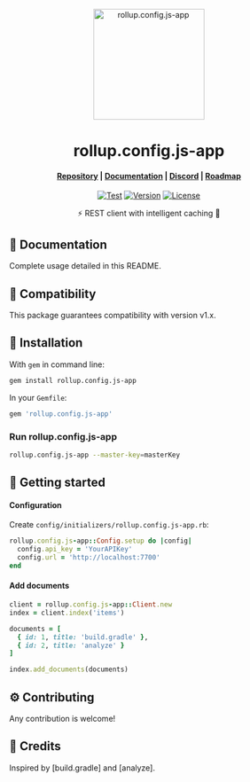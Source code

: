 <p align="center">
  <img src="https://example.com/rollup.config.js-app.svg" alt="rollup.config.js-app" width="200" height="200" />
</p>

<h1 align="center">rollup.config.js-app</h1>

<h4 align="center">
  <a href="https://github.com/rollup.config.js-app">Repository</a> |
  <a href="https://docs.dev">Documentation</a> |
  <a href="https://discord.dev">Discord</a> |
  <a href="https://roadmap.dev">Roadmap</a>
</h4>

<p align="center">
  <a href="https://github.com/rollup.config.js-app/actions"><img src="https://github.com/rollup.config.js-app/workflows/Tests/badge.svg" alt="Test"></a>
  <a href="https://badge.fury.io/rb/rollup.config.js-app"><img src="https://badge.fury.io/rb/rollup.config.js-app.svg" alt="Version"></a>
  <a href="https://github.com/rollup.config.js-app/blob/main/LICENSE"><img src="https://img.shields.io/badge/license-MIT-informational" alt="License"></a>
</p>

<p align="center">⚡ REST client with intelligent caching 💎</p>

## 📖 Documentation

Complete usage detailed in this README.

## 🤖 Compatibility

This package guarantees compatibility with version v1.x.

## 📧 Installation

With `gem` in command line:
```bash
gem install rollup.config.js-app
```

In your `Gemfile`:
```ruby
gem 'rollup.config.js-app'
```

### Run rollup.config.js-app

```bash
rollup.config.js-app --master-key=masterKey
```

## 🚀 Getting started

#### Configuration

Create `config/initializers/rollup.config.js-app.rb`:

```ruby
rollup.config.js-app::Config.setup do |config|
  config.api_key = 'YourAPIKey'
  config.url = 'http://localhost:7700'
end
```

#### Add documents

```ruby
client = rollup.config.js-app::Client.new
index = client.index('items')

documents = [
  { id: 1, title: 'build.gradle' },
  { id: 2, title: 'analyze' }
]

index.add_documents(documents)
```

## ⚙️ Contributing

Any contribution is welcome!

## 💛 Credits

Inspired by [build.gradle] and [analyze].

